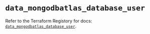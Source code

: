 # `data_mongodbatlas_database_user`

Refer to the Terraform Registory for docs: [`data_mongodbatlas_database_user`](https://www.terraform.io/docs/providers/mongodbatlas/d/database_user).
